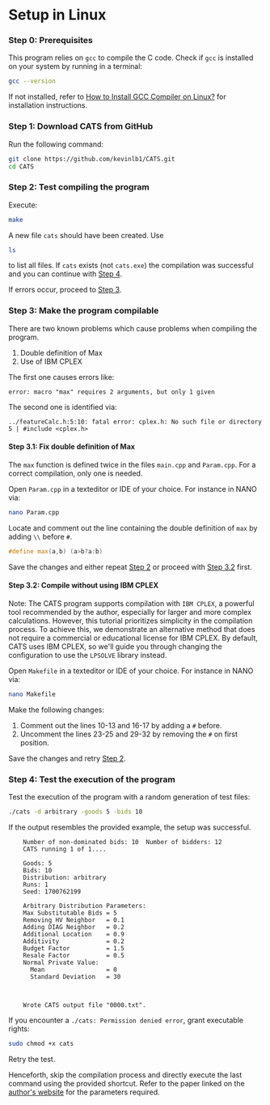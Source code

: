 # Setup in Linux


### Step 0: Prerequisites

This program relies on `gcc` to compile the C code. 
Check if `gcc` is installed on your system by running in a terminal:
```bash
gcc --version
```
If not installed, refer to
[How to Install GCC Compiler on Linux?](https://www.geeksforgeeks.org/how-to-install-gcc-compiler-on-linux/)
for installation instructions.


### Step 1: Download CATS from GitHub

Run the following command:
```bash
git clone https://github.com/kevinlb1/CATS.git
cd CATS 
```

### Step 2: Test compiling the program

Execute:
```bash
make
```
A new file ``cats`` should have been created.
Use
```bash
ls
```
to list all files. 
If ``cats`` exists (not ``cats.exe``) the compilation was successful and you can continue with [Step 4](#step-4-test-the-execution-of-the-program).

If errors occur, proceed to [Step 3](#step-3-make-the-program-compilable).

### Step 3: Make the program compilable

There are two known problems which cause problems when compiling the program.

1. Double definition of Max
2. Use of IBM CPLEX

The first one causes errors like:
```
error: macro "max" requires 2 arguments, but only 1 given
```
The second one is identified via:
```
../featureCalc.h:5:10: fatal error: cplex.h: No such file or directory
5 | #include <cplex.h>
```

#### Step 3.1: Fix double definition of Max

The ``max`` function is defined twice in the files ``main.cpp`` and ``Param.cpp``.
For a correct compilation, only one is needed.

Open ``Param.cpp`` in a texteditor or IDE of your choice.
For instance in NANO via:
```bash
nano Param.cpp
```
Locate and comment out the line containing the double definition of `max` by adding `\\` before `#`.
```cpp
#define max(a,b) (a>b?a:b)
```
Save the changes and either repeat [Step 2](#step-2-test-compiling-the-program) or proceed with [Step 3.2](#step-32-compile-without-using-ibm-cplex) first.


#### Step 3.2: Compile without using IBM CPLEX


Note: The CATS program supports compilation with ``IBM CPLEX``, a powerful tool recommended by the author, especially for larger and more complex calculations. 
However, this tutorial prioritizes simplicity in the compilation process. 
To achieve this, we demonstrate an alternative method that does not require a commercial or educational license for IBM CPLEX.
By default, CATS uses IBM CPLEX, so we'll guide you through changing the configuration to use the ``LPSOLVE`` library instead.

Open ``Makefile`` in a texteditor or IDE of your choice.
For instance in NANO via:
```bash
nano Makefile
```
Make the following changes:

1. Comment out the lines 10-13 and 16-17 by adding a ``#`` before.
2. Uncomment the lines 23-25 and 29-32 by removing the ``#`` on first position.

Save the changes and retry [Step 2](#step-2-test-compiling-the-program).


### Step 4: Test the execution of the program



Test the execution of the program with a random generation of test files:
```bash
./cats -d arbitrary -goods 5 -bids 10     
```
If the output resembles the provided example, the setup was successful.
```
	Number of non-dominated bids: 10  Number of bidders: 12
	CATS running 1 of 1....

	Goods: 5
	Bids: 10
	Distribution: arbitrary
	Runs: 1
	Seed: 1700762199

	Arbitrary Distribution Parameters:
	Max Substitutable Bids = 5
	Removing HV Neighbor   = 0.1
	Adding DIAG Neighbor   = 0.2
	Additional Location    = 0.9
	Additivity             = 0.2
	Budget Factor          = 1.5
	Resale Factor          = 0.5
	Normal Private Value:
	  Mean                 = 0
	  Standard Deviation   = 30



	Wrote CATS output file "0000.txt".
```


If you encounter a `./cats: Permission denied error`, grant executable rights:
```bash
sudo chmod +x cats
```
Retry the test.


Henceforth, skip the compilation process and directly execute the last command using the provided shortcut.
Refer to the paper linked on the [author's website](https://www.cs.ubc.ca/~kevinlb/CATS/) for the parameters required.
